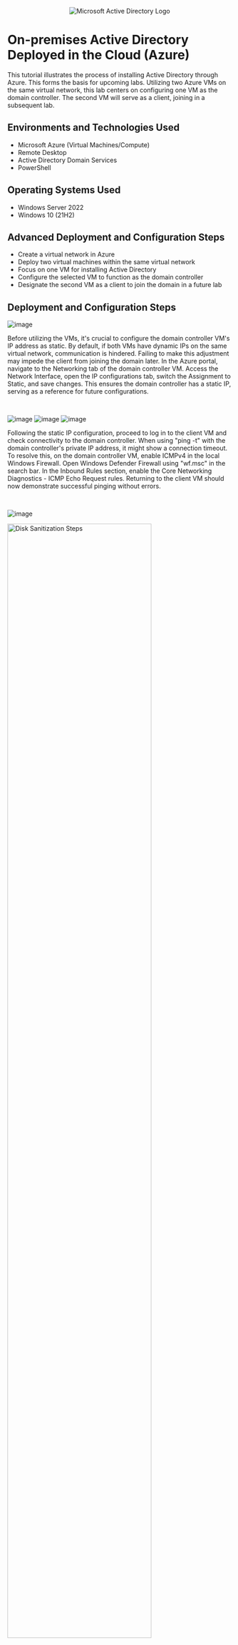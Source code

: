<p align="center">
<img src="https://i.imgur.com/pU5A58S.png" alt="Microsoft Active Directory Logo"/>
</p>

<h1>On-premises Active Directory Deployed in the Cloud (Azure)</h1>
This tutorial illustrates the process of installing Active Directory through Azure. This forms the basis for upcoming labs. Utilizing two Azure VMs on the same virtual network, this lab centers on configuring one VM as the domain controller. The second VM will serve as a client, joining in a subsequent lab.<br />


<h2>Environments and Technologies Used</h2>

- Microsoft Azure (Virtual Machines/Compute)
- Remote Desktop
- Active Directory Domain Services
- PowerShell

<h2>Operating Systems Used </h2>

- Windows Server 2022
- Windows 10 (21H2)

<h2>Advanced Deployment and Configuration Steps</h2>

- Create a virtual network in Azure
- Deploy two virtual machines within the same virtual network
- Focus on one VM for installing Active Directory
- Configure the selected VM to function as the domain controller
- Designate the second VM as a client to join the domain in a future lab

<h2>Deployment and Configuration Steps</h2>

![image](https://github.com/Skizfly/configuring-AD/assets/153954157/9afdacc9-95dd-470e-8a82-f554aa772d73)

<p>
</p>
<p>
Before utilizing the VMs, it's crucial to configure the domain controller VM's IP address as static. By default, if both VMs have dynamic IPs on the same virtual network, communication is hindered. Failing to make this adjustment may impede the client from joining the domain later. In the Azure portal, navigate to the Networking tab of the domain controller VM. Access the Network Interface, open the IP configurations tab, switch the Assignment to Static, and save changes. This ensures the domain controller has a static IP, serving as a reference for future configurations.
</p>
<br />

![image](https://github.com/Skizfly/configuring-AD/assets/153954157/11f0fef5-5a22-4c5a-a150-1a85917af136)
![image](https://github.com/Skizfly/configuring-AD/assets/153954157/92abd55f-e056-4294-aa20-4ec755f6cf96)
![image](https://github.com/Skizfly/configuring-AD/assets/153954157/32d96c7f-93d2-4372-a9d4-90a2ff360f6b)

<p>
</p>
<p>
Following the static IP configuration, proceed to log in to the client VM and check connectivity to the domain controller. When using "ping -t" with the domain controller's private IP address, it might show a connection timeout. To resolve this, on the domain controller VM, enable ICMPv4 in the local Windows Firewall. Open Windows Defender Firewall using "wf.msc" in the search bar. In the Inbound Rules section, enable the Core Networking Diagnostics - ICMP Echo Request rules. Returning to the client VM should now demonstrate successful pinging without errors.
</p>
<br />

![image](https://github.com/Skizfly/configuring-AD/assets/153954157/f74fcfa3-4e92-4f88-b5c5-340330696112)


<p>
<img src="https://i.imgur.com/DJmEXEB.png" height="80%" width="80%" alt="Disk Sanitization Steps"/>
</p>
<p>
Now, proceed with installing Active Directory on the domain controller VM. In Server Manager, select "Add Roles and Features" and proceed. Verify the private IP address of the domain controller VM. In the Server Roles tab, choose "Active Directory Domain Services," add features, then click "Next" and "Install." Subsequently, promote the server to a domain controller. In Server Manager, address the warning sign in the top right corner, select "Promote this server to a domain controller." Opt for "Add a new forest" and define a domain name (e.g., ernestotest.com). Set a domain password and click "Next" on each screen before selecting "Install."
</p>
<br />
